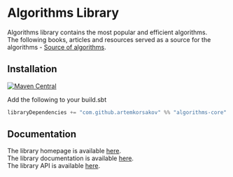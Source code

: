 # Algorithms Library

Algorithms library contains the most popular and efficient algorithms.
<br>The following books, articles and resources served as a source for the algorithms - 
<a href='https://artemkorsakov.github.io/algorithms/source_of_algorithms.html'>Source of algorithms</a>.

## Installation

[![Maven Central](https://img.shields.io/maven-central/v/com.github.artemkorsakov/algorithms-core_2.13.svg?label=Maven%20Central)](https://search.maven.org/search?q=g:%22com.github.artemkorsakov%22%20AND%20a:%22algorithms-core_2.13%22)

Add the following to your build.sbt
```scala
libraryDependencies += "com.github.artemkorsakov" %% "algorithms-core" % "0.0.3"
```

## Documentation
The library homepage is available <a href='https://artemkorsakov.github.io/algorithms/'>here</a>.
<br>The library documentation is available <a href='https://artemkorsakov.github.io/algorithms/docs/'>here</a>.
<br>The library API is available <a href='https://artemkorsakov.github.io/algorithms/api/'>here</a>.